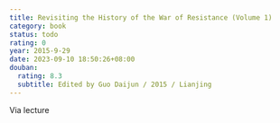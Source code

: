 ```yaml
---
title: Revisiting the History of the War of Resistance (Volume 1)
category: book
status: todo
rating: 0
year: 2015-9-29
date: 2023-09-10 18:50:26+08:00
douban:
  rating: 8.3
  subtitle: Edited by Guo Daijun / 2015 / Lianjing
---
```


Via lecture
